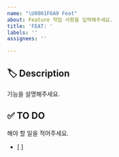```yaml
---
name: "\U0001F6A9 Feat"
about: Feature 작업 사항을 입력해주세요.
title: 'FEAT: '
labels: ''
assignees: ''

---
```


## 🏷 Description
기능을 설명해주세요.


## ✅ TO DO
해야 할 일을 적어주세요.
- [ ] 


<!-- ## 💭 ETC -->
<!-- 기타 내용이 있을 경우 ETC 주석 해제 후 작성해 주세요 -->
